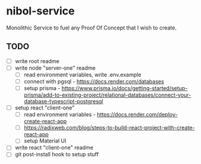 # nibol-service

Monolithic Service to fuel any Proof Of Concept that I wish to create.

## TODO

- [ ] write root readme
- [ ] write node "server-one" readme
  - [ ] read environment variables, write .env.example
  - [ ] connect with pgsql - <https://docs.render.com/databases>
  - [ ] setup prisma - <https://www.prisma.io/docs/getting-started/setup-prisma/add-to-existing-project/relational-databases/connect-your-database-typescript-postgresql>
- [ ] setup react "client-one"
  - [ ] read environment variables - <https://docs.render.com/deploy-create-react-app>
  - [ ] <https://radixweb.com/blog/steps-to-build-react-project-with-create-react-app>
  - [ ] setup Material UI
- [ ] write react "client-one" readme
- [ ] git post-install hook to setup stuff
